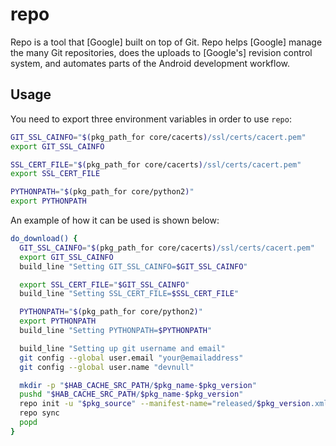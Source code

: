 # repo

Repo is a tool that [Google] built on top of Git. Repo helps
[Google] manage the many Git repositories, does the uploads to [Google's]
revision control system, and automates parts of the Android development
workflow.

## Usage

You need to export three environment variables in order to use `repo`:

```bash
GIT_SSL_CAINFO="$(pkg_path_for core/cacerts)/ssl/certs/cacert.pem"
export GIT_SSL_CAINFO

SSL_CERT_FILE="$(pkg_path_for core/cacerts)/ssl/certs/cacert.pem"
export SSL_CERT_FILE

PYTHONPATH="$(pkg_path_for core/python2)"
export PYTHONPATH
```

An example of how it can be used is shown below:

```bash
do_download() {
  GIT_SSL_CAINFO="$(pkg_path_for core/cacerts)/ssl/certs/cacert.pem"
  export GIT_SSL_CAINFO
  build_line "Setting GIT_SSL_CAINFO=$GIT_SSL_CAINFO"

  export SSL_CERT_FILE="$GIT_SSL_CAINFO"
  build_line "Setting SSL_CERT_FILE=$SSL_CERT_FILE"

  PYTHONPATH="$(pkg_path_for core/python2)"
  export PYTHONPATH
  build_line "Setting PYTHONPATH=$PYTHONPATH"

  build_line "Setting up git username and email"
  git config --global user.email "your@emailaddress"
  git config --global user.name "devnull"

  mkdir -p "$HAB_CACHE_SRC_PATH/$pkg_name-$pkg_version"
  pushd "$HAB_CACHE_SRC_PATH/$pkg_name-$pkg_version"
  repo init -u "$pkg_source" --manifest-name="released/$pkg_version.xml"
  repo sync
  popd
}
```
